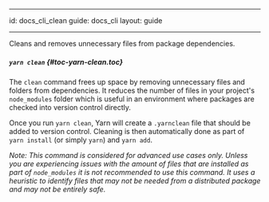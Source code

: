 * * *

id: docs_cli_clean guide: docs_cli layout: guide

* * *

<p class="lead">Cleans and removes unnecessary files from package dependencies.</p>

##### `yarn clean` [](#toc-yarn-clean){#toc-yarn-clean.toc}

The `clean` command frees up space by removing unnecessary files and folders from dependencies. It reduces the number of files in your project's `node_modules` folder which is useful in an environment where packages are checked into version control directly.

Once you run `yarn clean`, Yarn will create a `.yarnclean` file that should be added to version control. Cleaning is then automatically done as part of `yarn install` (or simply `yarn`) and `yarn add`.

*Note: This command is considered for advanced use cases only. Unless you are experiencing issues with the amount of files that are installed as part of `node_modules` it is not recommended to use this command. It uses a heuristic to identify files that may not be needed from a distributed package and may not be entirely safe.*